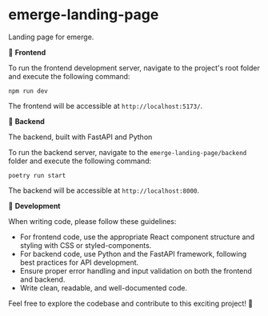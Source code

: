 # emerge-landing-page

Landing page for emerge.

📂 **Frontend**

To run the frontend development server, navigate to the project's root folder and execute the following command:

```
npm run dev
```

The frontend will be accessible at `http://localhost:5173/`.

📂 **Backend**

The backend, built with FastAPI and Python

To run the backend server, navigate to the `emerge-landing-page/backend` folder and execute the following command:

```
poetry run start
```

The backend will be accessible at `http://localhost:8000`.

🔨 **Development**

When writing code, please follow these guidelines:

- For frontend code, use the appropriate React component structure and styling with CSS or styled-components.
- For backend code, use Python and the FastAPI framework, following best practices for API development.
- Ensure proper error handling and input validation on both the frontend and backend.
- Write clean, readable, and well-documented code.

Feel free to explore the codebase and contribute to this exciting project! 🎉